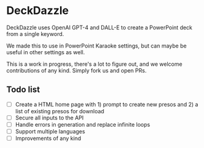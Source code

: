 # DeckDazzle

DeckDazzle uses OpenAI GPT-4 and DALL-E to create a PowerPoint deck from a single keyword.

We made this to use in PowerPoint Karaoke settings, but can maybe be useful in other settings as well.

This is a work in progress, there's a lot to figure out, and we welcome contributions of any kind. Simply fork us and open PRs.

## Todo list

- [ ] Create a HTML home page with 1) prompt to create new presos and 2) a list of existing presos for download
- [ ] Secure all inputs to the API
- [ ] Handle errors in generation and replace infinite loops
- [ ] Support multiple languages
- [ ] Improvements of any kind
